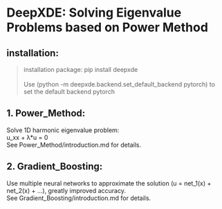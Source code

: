 # DeepXDE: Solving Eigenvalue Problems based on Power Method

## installation:

>installation package: pip install deepxde <br>
><br>
>Use (python -m deepxde.backend.set_default_backend pytorch) to set the default backend pytorch

## 1. Power_Method:

Solve 1D harmonic eigenvalue problem: <br>
u_xx + λ*u = 0 <br>
See Power_Method/introduction.md for details. <br>

## 2. Gradient_Boosting:

Use multiple neural networks to approximate the solution (u = net_1(x) + net_2(x) + ...), greatly improved accuracy. <br>
See Gradient_Boosting/introduction.md for details. <br>
